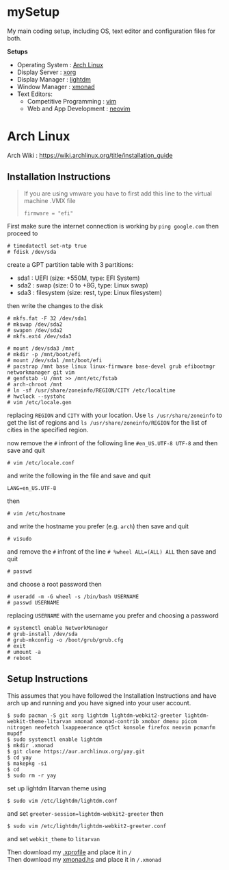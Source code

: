 # mySetup
My main coding setup, including OS, text editor and configuration files for both.

**Setups**
- Operating System : [Arch Linux](./arch/)
- Display Server : [xorg](./xorg/)
- Display Manager : [lightdm](./lightdm/)
- Window Manager : [xmonad](./xmonad/)
- Text Editors:
  - Competitive Programming : [vim](./cpvim/)
  - Web and App Development : [neovim](./neovim/)

# Arch Linux
Arch Wiki : https://wiki.archlinux.org/title/installation_guide

## Installation Instructions
> If you are using vmware you have to first add this line to the virtual machine .VMX file
> ```
> firmware = "efi"
> ```
First make sure the internet connection is working by `ping google.com` then proceed to
```
# timedatectl set-ntp true
# fdisk /dev/sda
```
create a GPT partition table with 3 partitions:
  - sda1 : UEFI (size: +550M, type: EFI System)
  - sda2 : swap (size: 0 to +8G, type: Linux swap)
  - sda3 : filesystem (size: rest, type: Linux filesystem)

then write the changes to the disk
```
# mkfs.fat -F 32 /dev/sda1
# mkswap /dev/sda2
# swapon /dev/sda2
# mkfs.ext4 /dev/sda3

# mount /dev/sda3 /mnt
# mkdir -p /mnt/boot/efi
# mount /dev/sda1 /mnt/boot/efi
# pacstrap /mnt base linux linux-firmware base-devel grub efibootmgr networkmanager git vim 
# genfstab -U /mnt >> /mnt/etc/fstab
# arch-chroot /mnt
# ln -sf /usr/share/zoneinfo/REGION/CITY /etc/localtime
# hwclock --systohc
# vim /etc/locale.gen
```
replacing `REGION` and `CITY` with your location. Use `ls /usr/share/zoneinfo` to get the list of regions and `ls /usr/share/zoneinfo/REGION` for the list of cities in the specified region.

now remove the `#` infront of the following line `#en_US.UTF-8 UTF-8` and then save and quit
```
# vim /etc/locale.conf
```
and write the following in the file and save and quit
```
LANG=en_US.UTF-8
```
then
```
# vim /etc/hostname
```
and write the hostname you prefer (e.g. `arch`) then save and quit
```
# visudo
```
and remove the `#` infront of the line `# %wheel ALL=(ALL) ALL` then save and quit
```
# passwd
```
and choose a root password then
```
# useradd -m -G wheel -s /bin/bash USERNAME
# passwd USERNAME
```
replacing `USERNAME` with the username you prefer and choosing a password
```
# systemctl enable NetworkManager
# grub-install /dev/sda
# grub-mkconfig -o /boot/grub/grub.cfg
# exit
# umount -a
# reboot
```

## Setup Instructions
This assumes that you have followed the Installation Instructions and have arch up and running and you have signed into your user account.
```
$ sudo pacman -S git xorg lightdm lightdm-webkit2-greeter lightdm-webkit-theme-litarvan xmonad xmonad-contrib xmobar dmenu picom nitrogen neofetch lxappeaerance qt5ct konsole firefox neovim pcmanfm mupdf
$ sudo systemctl enable lightdm
$ mkdir .xmonad
$ git clone https://aur.archlinux.org/yay.git
$ cd yay
$ makepkg -si
$ cd
$ sudo rm -r yay
```
set up lightdm litarvan theme using
```
$ sudo vim /etc/lightdm/lightdm.conf
```
and set `greeter-session=lightdm-webkit2-greeter` then 
```
$ sudo vim /etc/lightdm/lightdm-webkit2-greeter.conf
```
and set `webkit_theme` to `litarvan`

Then download my [.xprofile](./.xprofile) and place it in `/`             <br />
Then download my [xmonad.hs](./xmonad.hs) and place it in `/.xmonad`      <br />
